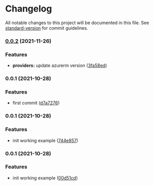 # Changelog

All notable changes to this project will be documented in this file. See [standard-version](https://github.com/conventional-changelog/standard-version) for commit guidelines.

### [0.0.2](https://github.com/padok-team/terraform-azurerm-subnet/compare/v0.0.1...v0.0.2) (2021-11-26)


### Features

* **providers:** update azurerm  version ([3fa58ed](https://github.com/padok-team/terraform-azurerm-subnet/commit/3fa58ed2a549998c077a1777a5ebd99e773872cc))

### 0.0.1 (2021-10-28)


### Features

* first commit ([d7a7276](https://github.com/padok-team/terraform-azurerm-subnet/commit/d7a7276e8d827baa3696108fb07923c5708537ed))

### 0.0.1 (2021-10-28)


### Features

* init working example ([744e857](https://github.com/padok-team/terraform-azurerm-subnet/commit/744e85749dfff5652e6e92e027f7121f1d7c7487))

### 0.0.1 (2021-10-28)


### Features

* init working example ([00d51cd](https://github.com/padok-team/terraform-azurerm-subnet/commit/00d51cd31d1962b24fc3c4f367b0a9324bd267d1))
